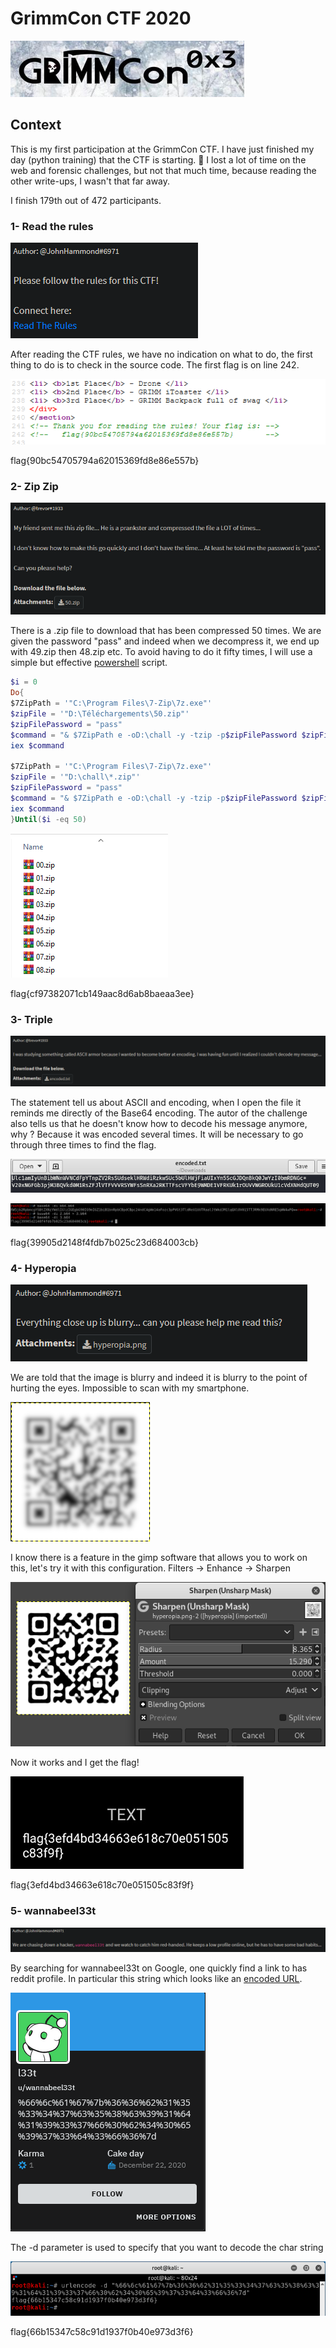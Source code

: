 # GrimmCon CTF 2020

![](images/grimm.png)

## Context

This is my first participation at the GrimmCon CTF. I have just finished my day (python training) that the CTF is starting. 🤯 I lost a lot of time on the web and forensic challenges, but not that much time, because reading the other write-ups, I wasn't that far away.

I finish 179th out of 472 participants.

### 1- Read the rules

![](images/read_the_rules.png)

After reading the CTF rules, we have no indication on what to do, the first thing to do is to check in the source code. The first flag is on line 242.

![](images/rules_flag.png)

flag{90bc54705794a62015369fd8e86e557b}

### 2- Zip Zip

![](images/zipzip_state.png)

There is a .zip file to download that has been compressed 50 times. We are given the password "pass" and indeed when we decompress it, we end up with 49.zip then 48.zip etc. To avoid having to do it fifty times, I will use a simple but effective [powershell](https://github.com/0xLuks/CTF/blob/main/GrimmCon%202020/scripts/multiple_unzip.ps1) script.

```powershell
$i = 0
Do{
$7ZipPath = '"C:\Program Files\7-Zip\7z.exe"' 
$zipFile = '"D:\Téléchargements\50.zip"' 
$zipFilePassword = "pass" 
$command = "& $7ZipPath e -oD:\chall -y -tzip -p$zipFilePassword $zipFile" 
iex $command

$7ZipPath = '"C:\Program Files\7-Zip\7z.exe"' 
$zipFile = '"D:\chall\*.zip"' 
$zipFilePassword = "pass" 
$command = "& $7ZipPath e -oD:\chall -y -tzip -p$zipFilePassword $zipFile" 
iex $command
}Until($i -eq 50)
```
![](images/after_unzip.png)

flag{cf97382071cb149aac8d6ab8baeaa3ee}

### 3- Triple

![](images/triple_state.png)

The statement tell us about ASCII and encoding, when I open the file it reminds me directly of the Base64 encoding. The autor of the challenge also tells us that he doesn't know how to decode his message anymore, why ? Because it was encoded several times. It will be necessary to go through three times to find the flag.

![](images/encoded.png)

![](images/b64_dc.png)

flag{39905d2148f4fdb7b025c23d684003cb}

### 4- Hyperopia

![](images/hyperopia_state.png)

We are told that the image is blurry and indeed it is blurry to the point of hurting the eyes. Impossible to scan with my smartphone.

![](images/qr_code.png)

I know there is a feature in the gimp software that allows you to work on this, let's try it with this configuration. Filters -> Enhance -> Sharpen

![](images/qr_code_sharp.png)

Now it works and I get the flag!

![](images/qr_code_flag.png)

flag{3efd4bd34663e618c70e051505c83f9f}

### 5- wannabeel33t

![](images/wannabeel33t.png)

By searching for wannabeel33t on Google, one quickly find a link to has reddit profile. In particular this string which looks like an [encoded URL](https://fr.wikipedia.org/wiki/Encodage-pourcent).

![](images/reddit_profile.png)

The -d parameter is used to specify that you want to decode the char string

![](images/wannabee_flag.png)

flag{66b15347c58c91d1937f0b40e973d3f6}
